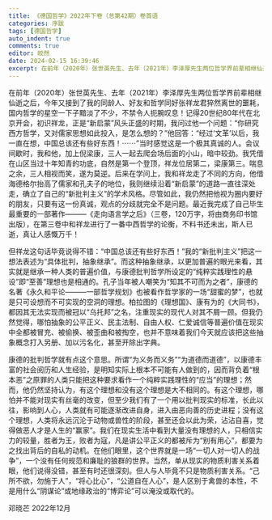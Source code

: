 ```yaml
---
title: 《德国哲学》2022年下卷（总第42期）卷首语
categories: 序跋
tags: [德国哲学]
auto_indent: true
comments: true
editor: 皎然
date: 2024-02-15 16:39:46
excerpt: 在前年（2020年）张世英先生、去年（2021年）李泽厚先生两位哲学界前辈相继仙逝之后，今年又接到了我的同龄人、好友和哲学同好张祥龙君猝然离世的噩耗，国内哲学的星空一下子黯淡了不少，不禁令人扼腕叹息！记得20世纪80年代在北京开会，初识祥龙，正是“新启蒙”风头正盛的时期，我问过他一个问题：“你研究西方哲学，又对儒家思想如此投入，是怎么想的？”他回答：“经过‘文革’以后，我一直在想，中国总该还有些好东西！⋯⋯”当时感觉这是一个极其真诚的人。会议间歇时，我和他，加上倪梁康，三人一起去爬会场后面的小山，暗中较劲。我凭借在山区当过十年知青的功底，自然是第一个登顶，祥龙位居第二，梁康第三。喘息之余，三人相视而笑，遂为莫逆。后来在学问上，我和祥龙走了不同的方向，他借海德格尔抬高了儒家和孔夫子的地位，我则继续沿着“新启蒙”的道路一直往深处走，确立了自己的“新批判主义”的学术风格。尽管如此，我仍然把他视为圈内要好的朋友，只要有这一份真诚，观点的分歧就完全不是问题。最近我完成了自己毕生最重要的一部著作———《走向语言学之后》（三卷，120万字，将由商务印书馆出版），在第三卷中和祥龙进行了一番中西哲学的论衡，不料书还未出，斯人已逝，真让人感慨万千！
---
```

在前年（2020年）张世英先生、去年（2021年）李泽厚先生两位哲学界前辈相继仙逝之后，今年又接到了我的同龄人、好友和哲学同好张祥龙君猝然离世的噩耗，国内哲学的星空一下子黯淡了不少，不禁令人扼腕叹息！记得20世纪80年代在北京开会，初识祥龙，正是“新启蒙”风头正盛的时期，我问过他一个问题：“你研究西方哲学，又对儒家思想如此投入，是怎么想的？”他回答：“经过‘文革’以后，我一直在想，中国总该还有些好东西！⋯⋯”当时感觉这是一个极其真诚的人。会议间歇时，我和他，加上倪梁康，三人一起去爬会场后面的小山，暗中较劲。我凭借在山区当过十年知青的功底，自然是第一个登顶，祥龙位居第二，梁康第三。喘息之余，三人相视而笑，遂为莫逆。后来在学问上，我和祥龙走了不同的方向，他借海德格尔抬高了儒家和孔夫子的地位，我则继续沿着“新启蒙”的道路一直往深处走，确立了自己的“新批判主义”的学术风格。尽管如此，我仍然把他视为圈内要好的朋友，只要有这一份真诚，观点的分歧就完全不是问题。最近我完成了自己毕生最重要的一部著作———《走向语言学之后》（三卷，120万字，将由商务印书馆出版），在第三卷中和祥龙进行了一番中西哲学的论衡，不料书还未出，斯人已逝，真让人感慨万千！

但祥龙这句话毕竟说得不错：“中国总该还有些好东西！”我的“新批判主义”把这一想法表述为“具体批判，抽象继承”。而这种抽象继承，以更加普遍的眼光来看，其实就是继承一种人类的普遍价值，与康德批判哲学所设定的“纯粹实践理性的悬设”即“至善”理想也是相通的。孔子当年被人嘲笑为“知其不可而为之者”，康德的名著《永久和平论———一部哲学规划》也被看作哲学家的一场“甜蜜的梦”，也就是只可设想而不可实现的空洞的理想。柏拉图的《理想国》、康有为的《大同书》，都因其无法实现而被冠以“乌托邦”之名，注重现实的现代人对其不屑一顾。但我仍然觉得，哪怕抽象的公平正义、民主法制、自由人权、仁爱诚信等普遍价值在现实中全都被冒充、被偷换、被歪曲和被掏空，也并不意味着我们今天就应该把这些抽象概念打入另册、加以污名化，甚至开除出字典。

康德的批判哲学就有点这个意思。所谓“为义务而义务”“为道德而道德”，以康德丰富的社会阅历和人生经验，是明知实际上根本不可能有人做到的，因而背负着“根本恶”之原罪的人类只能把这种要求看作一个纯粹实践理性的“应当”的理想；然而，他仍然坚持认为，有这个理想和没有这个理想是大不相同的。有这个理想，哪怕并不能对现实有丝毫的改变，但至少我们有了一个用以批判现实的标准，长此以往，影响到人心，人类就有可能逐渐改进自身，进入由恶向善的历史进程；没有这个理想，人类将永远沉沦于动物或兽性的阶段，甚至还会以此为荣，沾沾自喜，觉得做恶人才是人生的“赢家”。我们在现实生活中看到大量没有理想的人，只相信实力的较量，胜者为王，败者为寇，凡是讲公平正义的都被斥为“别有用心”，都要为之找出背后的自私的动机。在他们眼里，这个世界就是一场“一切人对一切人的战争”，一个没有任何规范和廉耻的狼群的世界。当然，单从现实的物质利害关系着眼，他们说得没错，甚至有时还很深刻。但人与人毕竟不只是物质利害关系。“己所不欲，勿施于人”，“将心比心”，“公道自在人心”，是人区别于禽兽的本性，不是用什么“阴谋论”或地缘政治的“博弈论”可以淹没或取代的。

邓晓芒
2022年12月
